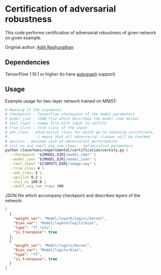 # Certification of adversarial robustness

This code performs certification of adversarial robustness of given network
on given example.

Original author: [Aditi Raghunathan](https://github.com/RAditi)

## Dependencies

TensorFlow 1.10.1 or higher (to have
[autograph](https://www.tensorflow.org/guide/autograph) support)

## Usage

Example usage for two-layer network trained on MNIST:

```bash
# Meaning of the arguments:
# checkpoint - TensorFlow checkpoint of the model parameters
# model_json - JSON file which describes the model (see below)
# test_input - numpy file with input to certify
# true_class - true class of the input
# adv_class - adversarial class for which we're checking certificate,
#             -1 means that all adversarial classes will be checked
# epsilon - maximum size of adversarial perturbation
# init_nu and small_eig_num_steps - optimization parameters
python cleverhans/experimental/certification/certify.py \
  --checkpoint "${MODEL_DIR}/model.ckpt" \
  --model_json "${MODEL_DIR}/model.json" \
  --test_input "${INPUTS_DIR}/image.npy" \
  --true_class 4 \
  --adv_class 5 \
  --epsilon 0.2 \
  --init_nu 100.0 \
  --small_eig_num_steps 100
```

JSON file which accompany checkpoint and describes layers of the network:

```json
[
  {
    "weight_var": "Model/layer0/logits/kernel",
    "bias_var": "Model/layer0/logits/bias",
    "type": "ff_relu",
    "is_transpose": true
  },
  {
    "weight_var": "Model/logits/kernel",
    "bias_var": "Model/logits/bias",
    "type": "ff",
    "is_transpose": true
  }
]
```
